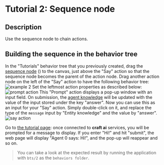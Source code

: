 # Tutorial 2: Sequence node #

## Description ##

Use the sequence node to chain actions.

## Building the sequence in the behavior tree ##

In the "Tutorials" behavior tree that you previously created, drag the [sequence node](http://doc.craft.ai/behaviors/sequence/index.html) (<span class='craft-node-sequence'></span>) to the canvas, just above the "Say" action so that the sequence node becomes the parent of the action node. Drag another action node on the left of the "Say" action to have the following behavior tree:
![example 2](https://raw.githubusercontent.com/craft-ai/tutorials/master/doc/2/example2.png)
Set the leftmost action properties as described below:
![prompt action](https://raw.githubusercontent.com/craft-ai/tutorials/master/doc/2/prompt.png)
This "Prompt" action displays a pop-up window with an input field. On submission, the [agent knowledge](http://doc.craft.ai/knowledge/index.html#entity-knowledge) will be updated with the value of the input stored under the key "answer".
Now you can use this as an input for your "Say" action. Simply double-click on it, and replace the type of the `message` input by "Entity knowledge" and the value by "answer".
![say action](https://raw.githubusercontent.com/craft-ai/tutorials/master/doc/2/say.png)

Go to [the tutorial page](http://www.craft.ai/tutorials/): once connected to **craft ai** services, you will be prompted for a message to display. If you enter "Hi!" and hit "submit", the web page will display "Agent 0 says: Hi!", and the pop-up will reappear and so on.

> You can take a look at the expected result by running the application with `bts/2` as the `behaviors folder`.
